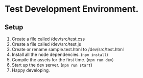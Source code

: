 # Test Development Environment.

## Setup

1. Create a file called /dev/src/test.css
2. Create a file called /dev/src/test.js
3. Create or rename sample.test.html to /dev/src/test.html
4. Install all the node dependencies. (`npm install`)
5. Compile the assets for the first time. (`npm run dev`)
5. Start up the dev server. (`npm run start`)
6. Happy developing.
